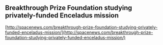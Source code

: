 ## Breakthrough Prize Foundation studying privately-funded Enceladus mission
  
  [http://spacenews.com/breakthrough-prize-foundation-studying-privately-funded-enceladus-mission/](http://spacenews.com/breakthrough-prize-foundation-studying-privately-funded-enceladus-mission/)
